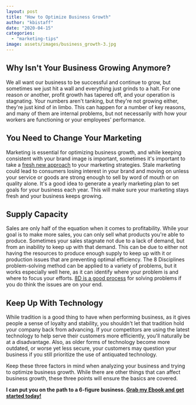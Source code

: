 ```yaml
---
layout: post
title: "How to Optimize Business Growth"
author: "kbistaff"
date: "2020-04-15"
categories: 
  - "marketing-tips"
image: assets/images/business_growth-3.jpg
---
```


## Why Isn't Your Business Growing Anymore?

We all want our business to be successful and continue to grow, but sometimes we just hit a wall and everything just grinds to a halt. For one reason or another, profit growth has tapered off, and your operation is stagnating. Your numbers aren't tanking, but they're not growing either, they're just kind of in limbo. This can happen for a number of key reasons, and many of them are internal problems, but not necessarily with how your workers are functioning or your employees' performance.

## You Need to Change Your Marketing

Marketing is essential for optimizing business growth, and while keeping consistent with your brand image is important, sometimes it's important to take a [fresh new approach](https://marketinginsidergroup.com/marketing-strategy/2020-marketing-trends-you-need-to-know/) to your marketing strategies. Stale marketing could lead to consumers losing interest in your brand and moving on unless your service or goods are strong enough to sell by word of mouth or on quality alone. It's a good idea to generate a yearly marketing plan to set goals for your business each year. This will make sure your marketing stays fresh and your business keeps growing.

## Supply Capacity

Sales are only half of the equation when it comes to profitability. While your goal is to make more sales, you can only sell what products you're able to produce. Sometimes your sales stagnate not due to a lack of demand, but from an inability to keep up with that demand. This can be due to either not having the resources to produce enough supply to keep up with it or production issues that are preventing optimal efficiency. The 8 Disciplines problem-solving method can be applied to a variety of problems, but it works especially well here, as it can identify where your problem is and where to focus your efforts. [8D is a good process](https://www.creativesafetysupply.com/qa/lean-manufacturing/what-is-8d) for solving problems if you do think the issues are on your end.

## Keep Up With Technology

While tradition is a good thing to have when performing business, as it gives people a sense of loyalty and stability, you shouldn't let that tradition hold your company back from advancing. If your competitors are using the latest technology to help serve their customers more efficiently, you'll naturally be at a disadvantage. Also, as older forms of technology become more outdated, or worse yet less secure, your customers may question your business if you still prioritize the use of antiquated technology.

Keep these three factors in mind when analyzing your business and trying to optimize business growth. While there are other things that can affect business growth, these three points will ensure the basics are covered.

**I can put you on the path to a 6-figure business. [Grab my Ebook and get started today!](https://katebagoy.com/work-with-me/)**

